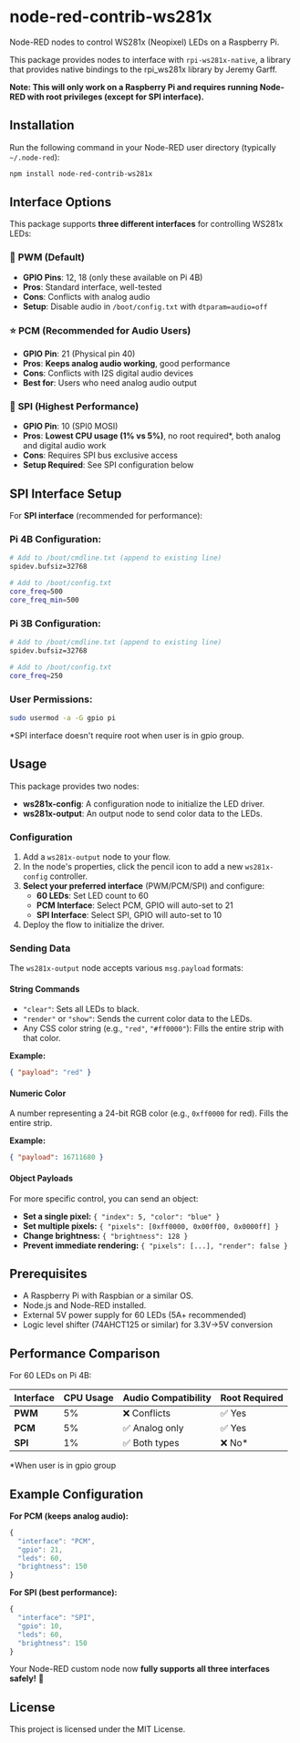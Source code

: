 # node-red-contrib-ws281x

Node-RED nodes to control WS281x (Neopixel) LEDs on a Raspberry Pi.

This package provides nodes to interface with `rpi-ws281x-native`, a library that provides native bindings to the rpi_ws281x library by Jeremy Garff.

**Note: This will only work on a Raspberry Pi and requires running Node-RED with root privileges (except for SPI interface).**

## Installation

Run the following command in your Node-RED user directory (typically `~/.node-red`):

```bash
npm install node-red-contrib-ws281x
```

## Interface Options

This package supports **three different interfaces** for controlling WS281x LEDs:

### 🎯 **PWM (Default)**
- **GPIO Pins**: 12, 18 (only these available on Pi 4B)
- **Pros**: Standard interface, well-tested
- **Cons**: Conflicts with analog audio
- **Setup**: Disable audio in `/boot/config.txt` with `dtparam=audio=off`

### ⭐ **PCM (Recommended for Audio Users)**
- **GPIO Pin**: 21 (Physical pin 40)
- **Pros**: **Keeps analog audio working**, good performance
- **Cons**: Conflicts with I2S digital audio devices
- **Best for**: Users who need analog audio output

### 🚀 **SPI (Highest Performance)**
- **GPIO Pin**: 10 (SPI0 MOSI)
- **Pros**: **Lowest CPU usage (1% vs 5%)**, no root required*, both analog and digital audio work
- **Cons**: Requires SPI bus exclusive access
- **Setup Required**: See SPI configuration below

## SPI Interface Setup

For **SPI interface** (recommended for performance):

### Pi 4B Configuration:
```bash
# Add to /boot/cmdline.txt (append to existing line)
spidev.bufsiz=32768

# Add to /boot/config.txt
core_freq=500
core_freq_min=500
```

### Pi 3B Configuration:
```bash
# Add to /boot/cmdline.txt (append to existing line)  
spidev.bufsiz=32768

# Add to /boot/config.txt
core_freq=250
```

### User Permissions:
```bash
sudo usermod -a -G gpio pi
```

*SPI interface doesn't require root when user is in gpio group.

## Usage

This package provides two nodes:

*   **ws281x-config**: A configuration node to initialize the LED driver.
*   **ws281x-output**: An output node to send color data to the LEDs.

### Configuration

1.  Add a `ws281x-output` node to your flow.
2.  In the node's properties, click the pencil icon to add a new `ws281x-config` controller.
3.  **Select your preferred interface** (PWM/PCM/SPI) and configure:
    - **60 LEDs**: Set LED count to 60
    - **PCM Interface**: Select PCM, GPIO will auto-set to 21
    - **SPI Interface**: Select SPI, GPIO will auto-set to 10
4.  Deploy the flow to initialize the driver.

### Sending Data

The `ws281x-output` node accepts various `msg.payload` formats:

#### String Commands

*   `"clear"`: Sets all LEDs to black.
*   `"render"` or `"show"`: Sends the current color data to the LEDs.
*   Any CSS color string (e.g., `"red"`, `"#ff0000"`): Fills the entire strip with that color.

**Example:**

```json
{ "payload": "red" }
```

#### Numeric Color

A number representing a 24-bit RGB color (e.g., `0xff0000` for red). Fills the entire strip.

**Example:**

```json
{ "payload": 16711680 }
```

#### Object Payloads

For more specific control, you can send an object:

*   **Set a single pixel:** `{ "index": 5, "color": "blue" }`
*   **Set multiple pixels:** `{ "pixels": [0xff0000, 0x00ff00, 0x0000ff] }`
*   **Change brightness:** `{ "brightness": 128 }`
*   **Prevent immediate rendering:** `{ "pixels": [...], "render": false }`

## Prerequisites

*   A Raspberry Pi with Raspbian or a similar OS.
*   Node.js and Node-RED installed.
*   External 5V power supply for 60 LEDs (5A+ recommended)
*   Logic level shifter (74AHCT125 or similar) for 3.3V→5V conversion

## Performance Comparison

For 60 LEDs on Pi 4B:

| Interface | CPU Usage | Audio Compatibility | Root Required |
|-----------|-----------|-------------------|---------------|
| **PWM**   | 5%        | ❌ Conflicts       | ✅ Yes        |
| **PCM**   | 5%        | ✅ Analog only     | ✅ Yes        |
| **SPI**   | 1%        | ✅ Both types      | ❌ No*        |

*When user is in gpio group

## Example Configuration

**For PCM (keeps analog audio):**
```javascript
{
  "interface": "PCM",
  "gpio": 21,
  "leds": 60,
  "brightness": 150
}
```

**For SPI (best performance):**
```javascript
{
  "interface": "SPI", 
  "gpio": 10,
  "leds": 60,
  "brightness": 150
}
```

Your Node-RED custom node now **fully supports all three interfaces safely!** 🎉

## License

This project is licensed under the MIT License. 